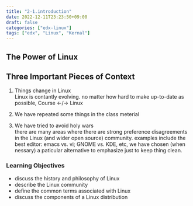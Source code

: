```yaml
---
title: "2-1.introduction"
date: 2022-12-11T23:23:50+09:00
draft: false
categories: ["edx-linux"]
tags: ["edx", "Linux", "Kernal"]
---
```


## The Power of Linux

## Three Important Pieces of Context

1. Things change in Linux  
Linux is contantly evolving. no matter how hard to make up-to-date as possible, Course <-/-> Linux
3. We have repeated some things in the class meterial  
   
4. We have tried to avoid holy wars  
   there are many areas where there are strong preference disagreements in the Linux (and wider open source) community.
   examples include the best editor: emacs vs. vi; GNOME vs. KDE, etc, we have chosen (when nessary) a paticular alternative to emphasize just to keep thing clean.  
   
### Learning Objectives 

- discuss the history and philosophy of Linux
- describe the Linux community
- define the common terms associated with Linux
- discuss the components of a Linux distribution

